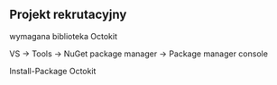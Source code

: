 ## Projekt rekrutacyjny

wymagana biblioteka Octokit

VS -> Tools -> NuGet package manager -> Package manager console

Install-Package Octokit
